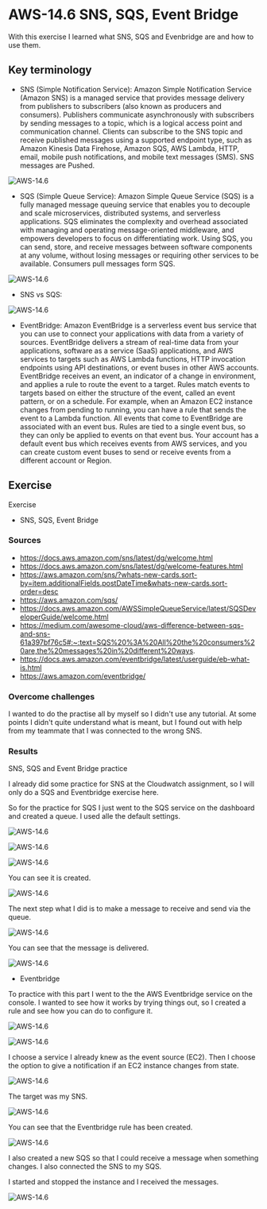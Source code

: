 # AWS-14.6 SNS, SQS, Event Bridge 
With this exercise I learned what SNS, SQS and Evenbridge are and how to use them. 

## Key terminology
- SNS (Simple Notification Service): Amazon Simple Notification Service (Amazon SNS) is a managed service that provides message delivery from publishers to subscribers (also known as producers and consumers). Publishers communicate asynchronously with subscribers by sending messages to a topic, which is a logical access point and communication channel. Clients can subscribe to the SNS topic and receive published messages using a supported endpoint type, such as Amazon Kinesis Data Firehose, Amazon SQS, AWS Lambda, HTTP, email, mobile push notifications, and mobile text messages (SMS). SNS messages are Pushed.

![AWS-14.6](../00_includes/AWS14.6-1.png)

- SQS (Simple Queue Service): Amazon Simple Queue Service (SQS) is a fully managed message queuing service that enables you to decouple and scale microservices, distributed systems, and serverless applications. SQS eliminates the complexity and overhead associated with managing and operating message-oriented middleware, and empowers developers to focus on differentiating work. Using SQS, you can send, store, and receive messages between software components at any volume, without losing messages or requiring other services to be available. Consumers pull messages form SQS.  

![AWS-14.6](../00_includes/AWS14.6-2.png)

- SNS vs SQS: 

![AWS-14.6](../00_includes/AWS14.6-3.png)

- EventBridge: Amazon EventBridge is a serverless event bus service that you can use to connect your applications with data from a variety of sources. EventBridge delivers a stream of real-time data from your applications, software as a service (SaaS) applications, and AWS services to targets such as AWS Lambda functions, HTTP invocation endpoints using API destinations, or event buses in other AWS accounts. EventBridge receives an event, an indicator of a change in environment, and applies a rule to route the event to a target. Rules match events to targets based on either the structure of the event, called an event pattern, or on a schedule. For example, when an Amazon EC2 instance changes from pending to running, you can have a rule that sends the event to a Lambda function. All events that come to EventBridge are associated with an event bus. Rules are tied to a single event bus, so they can only be applied to events on that event bus. Your account has a default event bus which receives events from AWS services, and you can create custom event buses to send or receive events from a different account or Region. 

## Exercise
Exercise

- SNS, SQS, Event Bridge

### Sources
- https://docs.aws.amazon.com/sns/latest/dg/welcome.html
- https://docs.aws.amazon.com/sns/latest/dg/welcome-features.html
- https://aws.amazon.com/sns/?whats-new-cards.sort-by=item.additionalFields.postDateTime&whats-new-cards.sort-order=desc
- https://aws.amazon.com/sqs/
- https://docs.aws.amazon.com/AWSSimpleQueueService/latest/SQSDeveloperGuide/welcome.html
- https://medium.com/awesome-cloud/aws-difference-between-sqs-and-sns-61a397bf76c5#:~:text=SQS%20%3A%20All%20the%20consumers%20are,the%20messages%20in%20different%20ways.
- https://docs.aws.amazon.com/eventbridge/latest/userguide/eb-what-is.html
- https://aws.amazon.com/eventbridge/

### Overcome challenges
I wanted to do the practise all by myself so I didn't use any tutorial. At some points I didn't quite understand what is meant, but I found out with help from my teammate that I was connected to the wrong SNS. 

### Results
SNS, SQS and Event Bridge practice

I already did some practice for SNS at the Cloudwatch assignment, so I will only do a SQS and Eventbridge exercise here. 

So for the practice for SQS I just went to the SQS service on the dashboard and created a queue. I used alle the default settings. 

![AWS-14.6](../00_includes/AWS14.6-4.png)

![AWS-14.6](../00_includes/AWS14.6-5.png)

![AWS-14.6](../00_includes/AWS14.6-6.png)

You can see it is created. 

![AWS-14.6](../00_includes/AWS14.6-7.png)

The next step what I did is to make a message to receive and send via the queue.

![AWS-14.6](../00_includes/AWS14.6-8.png)

You can see that the message is delivered. 

![AWS-14.6](../00_includes/AWS14.6-9.png)

- Eventbridge

To practice with this part I went to the the AWS Eventbridge service on the console. I wanted to see how it works by trying things out, so I created a rule and see how you can do to configure it. 

![AWS-14.6](../00_includes/AWS14.6-10.png)

![AWS-14.6](../00_includes/AWS14.6-11.png)

I choose a service I already knew as the event source (EC2). Then I choose the option to give a notification if an EC2 instance changes from state. 

![AWS-14.6](../00_includes/AWS14.6-12.png)

The target was my SNS. 

![AWS-14.6](../00_includes/AWS14.6-13.png)

You can see that the Eventbridge rule has been created.

![AWS-14.6](../00_includes/AWS14.6-14.png)

I also created a new SQS so that I could receive a message when something changes. I also connected the SNS to my SQS.

I started and stopped the instance and I received the messages.

![AWS-14.6](../00_includes/AWS14.6-15.png)













